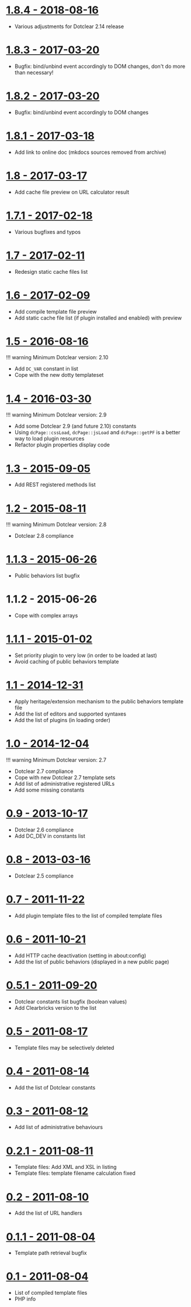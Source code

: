 [1.8.4 - 2018-08-16](https://open-time.net/post/2018/08/16/Plugin-sysInfo-184-pour-Dotclear)
================
 * Various adjustments for Dotclear 2.14 release

[1.8.3 - 2017-03-20](https://open-time.net/post/2017/03/20/Plugin-sysInfo-183-pour-Dotclear)
================
 * Bugfix: bind/unbind event accordingly to DOM changes, don't do more than necessary!

[1.8.2 - 2017-03-20](https://open-time.net/post/2017/03/20/Plugin-sysInfo-182-pour-Dotclear)
================
 * Bugfix: bind/unbind event accordingly to DOM changes

[1.8.1 - 2017-03-18](https://open-time.net/post/2017/03/18/Plugin-sysInfo-181-pour-Dotclear)
================
 * Add link to online doc (mkdocs sources removed from archive)

[1.8 - 2017-03-17](https://open-time.net/post/2017/03/17/Plugin-sysInfo-18-pour-Dotclear)
================
 * Add cache file preview on URL calculator result

[1.7.1 - 2017-02-18](https://open-time.net/post/2017/02/18/Plugin-sysInfo-171-pour-Dotclear)
================
 * Various bugfixes and typos

[1.7 - 2017-02-11](https://open-time.net/post/2017/02/11/Plugin-sysInfo-17-pour-Dotclear)
================
 * Redesign static cache files list

[1.6 - 2017-02-09](https://open-time.net/post/2017/02/09/Plugin-sysInfo-16-pour-Dotclear)
================
 * Add compile template file preview
 * Add static cache file list (if plugin installed and enabled) with preview

[1.5 - 2016-08-16](https://open-time.net/post/2016/08/16/Plugin-sysInfo-15-pour-Dotclear)
================

!!! warning
	Minimum Dotclear version: 2.10

 * Add ```DC_VAR``` constant in list
 * Cope with the new dotty templateset

[1.4 - 2016-03-30](https://open-time.net/post/2016/03/30/Plugin-sysInfo-14-pour-Dotclear)
================

!!! warning
	Minimum Dotclear version: 2.9

 * Add some Dotclear 2.9 (and future 2.10) constants
 * Using ```dcPage::cssLoad```, ```dcPage::jsLoad``` and ```dcPage::getPF``` is a better way to load plugin resources
 * Refactor plugin properties display code

[1.3 - 2015-09-05](https://open-time.net/post/2015/09/05/Plugin-sysInfo-13-pour-Dotclear)
================
 * Add REST registered methods list

[1.2 - 2015-08-11](https://open-time.net/post/2015/08/11/Plugin-sysInfo-12-pour-Dotclear)
================

!!! warning
	Minimum Dotclear version: 2.8

 * Dotclear 2.8 compliance

[1.1.3 - 2015-06-26](https://open-time.net/post/2015/06/26/Plugin-sysInfo-113-pour-Dotclear)
================
 * Public behaviors list bugfix

1.1.2 - 2015-06-26
================
 * Cope with complex arrays

[1.1.1 - 2015-01-02](https://open-time.net/post/2015/01/02/Plugin-sysInfo-111-pour-Dotclear)
================
 * Set priority plugin to very low (in order to be loaded at last)
 * Avoid caching of public behaviors template

[1.1 - 2014-12-31](https://open-time.net/post/2014/12/31/Plugin-sysInfo-11-pour-Dotclear)
================
 * Apply heritage/extension mechanism to the public behaviors template file
 * Add the list of editors and supported syntaxes
 * Add the list of plugins (in loading order)

[1.0 - 2014-12-04](https://open-time.net/post/2014/12/04/Plugin-sysInfo-10-pour-Dotclear)
================

!!! warning
	Minimum Dotclear version: 2.7

 * Dotclear 2.7 compliance
 * Cope with new Dotclear 2.7 template sets
 * Add list of administrative registered URLs
 * Add some missing constants

[0.9 - 2013-10-17](https://open-time.net/post/2013/10/17/Plugin-sysInfo-09-pour-Dotclear)
================
 * Dotclear 2.6 compliance
 * Add DC_DEV in constants list

[0.8 - 2013-03-16](https://open-time.net/post/2013/03/16/Plugin-sysInfo-08-pour-Dotclear-2)
================
 * Dotclear 2.5 compliance

[0.7 - 2011-11-22](https://open-time.net/post/2011/11/22/Plugin-sysInfo-07-pour-Dotclear-2)
================
 * Add plugin template files to the list of compiled template files

[0.6 - 2011-10-21](https://open-time.net/post/2011/10/21/Plugin-sysInfo-06-pour-Dotclear-2)
================
 * Add HTTP cache deactivation (setting in about:config)
 * Add the list of public behaviors (displayed in a new public page)

[0.5.1 - 2011-09-20](https://open-time.net/post/2011/09/20/Plugin-sysInfo-051-pour-Dotclear-2)
================
 * Dotclear constants list bugfix (boolean values)
 * Add Clearbricks version to the list

[0.5 - 2011-08-17](https://open-time.net/post/2011/08/17/Plugin-sysInfo-05-pour-Dotclear-2)
================
 * Template files may be selectively deleted

[0.4 - 2011-08-14](https://open-time.net/post/2011/08/14/Plugin-sysInfo-04-pour-Dotclear-2)
================
 * Add the list of Dotclear constants

[0.3 - 2011-08-12](https://open-time.net/post/2011/08/12/Plugin-sysInfo-03-pour-Dotclear-2)
================
 * Add list of administrative behaviours

[0.2.1 - 2011-08-11](https://open-time.net/post/2011/08/10/Plugin-sysInfo-02-pour-Dotclear-2)
================
 * Template files: Add XML and XSL in listing
 * Template files: template filename calculation fixed

[0.2 - 2011-08-10](https://open-time.net/post/2011/08/10/Plugin-sysInfo-02-pour-Dotclear-2)
================
 * Add the list of URL handlers

[0.1.1 - 2011-08-04](https://open-time.net/post/2011/08/04/Plugin-sysInfo-01-pour-Dotclear-2)
================
 * Template path retrieval bugfix

[0.1 - 2011-08-04](https://open-time.net/post/2011/08/04/Plugin-sysInfo-01-pour-Dotclear-2)
================
 * List of compiled template files
 * PHP info
